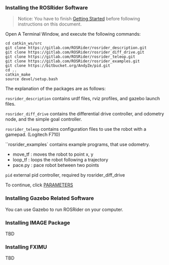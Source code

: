 ### Installing the ROSRider Software

>Notice: You have to finish [Getting Started](START.md) before following instructions on this document.

Open A Terminal Window, and execute the following commands:

    cd catkin_ws/src
    git clone https://gitlab.com/ROSRider/rosrider_description.git
    git clone https://gitlab.com/ROSRider/rosrider_diff_drive.git
    git clone https://gitlab.com/ROSRider/rosrider_teleop.git
    git clone https://gitlab.com/ROSRider/rosrider_examples.git
    git clone https://bitbucket.org/AndyZe/pid.git
    cd ..
    catkin_make
    source devel/setup.bash

The explanation of the packages are as follows:

`rosrider_description` contains urdf files, rviz profiles, and gazebo launch files.

`rosrider_diff_drive` contains the differential drive controller, and odometry node, and the simple goal controller.

`rosrider_teleop` contains configuration files to use the robot with a gamepad. (Logitech F710)

``rosrider_examples` contains example programs, that use odometry.

- move_tf : moves the robot to point x, y
- loop_tf : loops the robot following a trajectory
- pace.py : pace robot between two points

`pid` external pid controller, required by rosrider\_diff\_drive

To continue, click [PARAMETERS](PARAMS.md)

### Installing Gazebo Related Software

You can use Gazebo to run ROSRider on your computer. 

### Installing IMAGE Package

TBD

### Installing FXIMU

TBD





